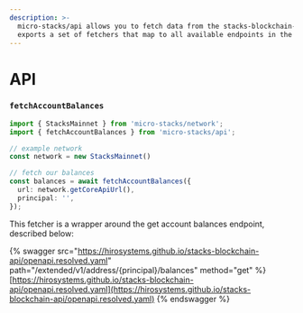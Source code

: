 ```yaml
---
description: >-
  micro-stacks/api allows you to fetch data from the stacks-blockchain-api. It
  exports a set of fetchers that map to all available endpoints in the API.
---
```


# API

### `fetchAccountBalances`

```typescript
import { StacksMainnet } from 'micro-stacks/network';
import { fetchAccountBalances } from 'micro-stacks/api';

// example network
const network = new StacksMainnet()

// fetch our balances
const balances = await fetchAccountBalances({
  url: network.getCoreApiUrl(),
  principal: '',
});
```

This fetcher is a wrapper around the get account balances endpoint, described below:

{% swagger src="https://hirosystems.github.io/stacks-blockchain-api/openapi.resolved.yaml" path="/extended/v1/address/{principal}/balances" method="get" %}
[https://hirosystems.github.io/stacks-blockchain-api/openapi.resolved.yaml](https://hirosystems.github.io/stacks-blockchain-api/openapi.resolved.yaml)
{% endswagger %}
